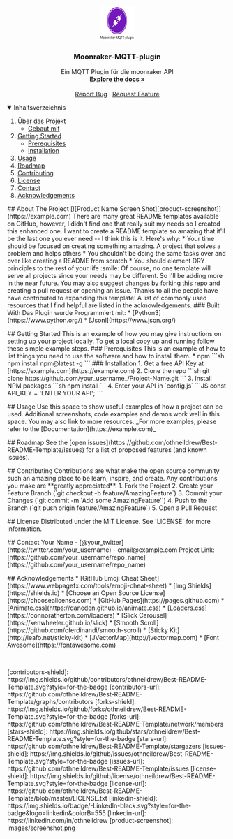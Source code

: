 <!--
*** Thanks for checking out the Best-README-Template. If you have a suggestion
*** that would make this better, please fork the repo and create a pull request
*** or simply open an issue with the tag "enhancement".
*** Thanks again! Now go create something AMAZING! :D
-->
<p>&nbsp;</p>
<!-- PROJECT SHIELDS -->
<p>&nbsp;</p>
<!--
*** I'm using markdown "reference style" links for readability.
*** Reference links are enclosed in brackets [ ] instead of parentheses ( ).
*** See the bottom of this document for the declaration of the reference variables
*** for contributors-url, forks-url, etc. This is an optional, concise syntax you may use.
*** https://www.markdownguide.org/basic-syntax/#reference-style-links
-->
<p>&nbsp;</p>
<!-- PROJECT LOGO -->
<p>&nbsp;</p>
<p align="center"><a href="https://github.com/SuperKohl/moonraker-MQTT-plugin"> <img src="images/logo.png" alt="Logo" width="80" height="80" /> </a></p>
<h3 align="center">Moonraker-MQTT-plugin</h3>
<p align="center">Ein MQTT Plugin f&uuml;r die moonraker API <br /><a href="https://github.com/othneildrew/Best-README-Template"><strong>Explore the docs &raquo;</strong></a> <br /><br /><a href="https://github.com/SuperKohl/moonraker-MQTT-plugin/issues">Report Bug</a> &middot; <a href="https://github.com/SuperKohl/moonraker-MQTT-plugin/issues">Request Feature</a></p>
<!-- TABLE OF CONTENTS --><details open="open">
<summary>Inhaltsverzeichnis</summary>
<ol>
<li><a href="#about-the-project">&Uuml;ber das Projekt</a>
<ul>
<li><a href="#built-with">Gebaut mit</a></li>
</ul>
</li>
<li><a href="#getting-started">Getting Started</a>
<ul>
<li><a href="#prerequisites">Prerequisites</a></li>
<li><a href="#installation">Installation</a></li>
</ul>
</li>
<li><a href="#usage">Usage</a></li>
<li><a href="#roadmap">Roadmap</a></li>
<li><a href="#contributing">Contributing</a></li>
<li><a href="#license">License</a></li>
<li><a href="#contact">Contact</a></li>
<li><a href="#acknowledgements">Acknowledgements</a></li>
</ol>
</details><!-- ABOUT THE PROJECT -->
<p>## About The Project [![Product Name Screen Shot][product-screenshot]](https://example.com) There are many great README templates available on GitHub, however, I didn't find one that really suit my needs so I created this enhanced one. I want to create a README template so amazing that it'll be the last one you ever need -- I think this is it. Here's why: * Your time should be focused on creating something amazing. A project that solves a problem and helps others * You shouldn't be doing the same tasks over and over like creating a README from scratch * You should element DRY principles to the rest of your life :smile: Of course, no one template will serve all projects since your needs may be different. So I'll be adding more in the near future. You may also suggest changes by forking this repo and creating a pull request or opening an issue. Thanks to all the people have have contributed to expanding this template! A list of commonly used resources that I find helpful are listed in the acknowledgements. ### Built With Das Plugin wurde Programmiert mit: * [Python3](https://www.python.org/) * [Jsonl](https://www.json.org/)</p>
<!-- GETTING STARTED -->
<p>## Getting Started This is an example of how you may give instructions on setting up your project locally. To get a local copy up and running follow these simple example steps. ### Prerequisites This is an example of how to list things you need to use the software and how to install them. * npm ```sh npm install npm@latest -g ``` ### Installation 1. Get a free API Key at [https://example.com](https://example.com) 2. Clone the repo ```sh git clone https://github.com/your_username_/Project-Name.git ``` 3. Install NPM packages ```sh npm install ``` 4. Enter your API in `config.js` ```JS const API_KEY = 'ENTER YOUR API'; ```</p>
<!-- USAGE EXAMPLES -->
<p>## Usage Use this space to show useful examples of how a project can be used. Additional screenshots, code examples and demos work well in this space. You may also link to more resources. _For more examples, please refer to the [Documentation](https://example.com)_</p>
<!-- ROADMAP -->
<p>## Roadmap See the [open issues](https://github.com/othneildrew/Best-README-Template/issues) for a list of proposed features (and known issues).</p>
<!-- CONTRIBUTING -->
<p>## Contributing Contributions are what make the open source community such an amazing place to be learn, inspire, and create. Any contributions you make are **greatly appreciated**. 1. Fork the Project 2. Create your Feature Branch (`git checkout -b feature/AmazingFeature`) 3. Commit your Changes (`git commit -m 'Add some AmazingFeature'`) 4. Push to the Branch (`git push origin feature/AmazingFeature`) 5. Open a Pull Request</p>
<!-- LICENSE -->
<p>## License Distributed under the MIT License. See `LICENSE` for more information.</p>
<!-- CONTACT -->
<p>## Contact Your Name - [@your_twitter](https://twitter.com/your_username) - email@example.com Project Link: [https://github.com/your_username/repo_name](https://github.com/your_username/repo_name)</p>
<!-- ACKNOWLEDGEMENTS -->
<p>## Acknowledgements * [GitHub Emoji Cheat Sheet](https://www.webpagefx.com/tools/emoji-cheat-sheet) * [Img Shields](https://shields.io) * [Choose an Open Source License](https://choosealicense.com) * [GitHub Pages](https://pages.github.com) * [Animate.css](https://daneden.github.io/animate.css) * [Loaders.css](https://connoratherton.com/loaders) * [Slick Carousel](https://kenwheeler.github.io/slick) * [Smooth Scroll](https://github.com/cferdinandi/smooth-scroll) * [Sticky Kit](http://leafo.net/sticky-kit) * [JVectorMap](http://jvectormap.com) * [Font Awesome](https://fontawesome.com)</p>
<!-- MARKDOWN LINKS & IMAGES -->
<p>&nbsp;</p>
<!-- https://www.markdownguide.org/basic-syntax/#reference-style-links -->
<p>[contributors-shield]: https://img.shields.io/github/contributors/othneildrew/Best-README-Template.svg?style=for-the-badge [contributors-url]: https://github.com/othneildrew/Best-README-Template/graphs/contributors [forks-shield]: https://img.shields.io/github/forks/othneildrew/Best-README-Template.svg?style=for-the-badge [forks-url]: https://github.com/othneildrew/Best-README-Template/network/members [stars-shield]: https://img.shields.io/github/stars/othneildrew/Best-README-Template.svg?style=for-the-badge [stars-url]: https://github.com/othneildrew/Best-README-Template/stargazers [issues-shield]: https://img.shields.io/github/issues/othneildrew/Best-README-Template.svg?style=for-the-badge [issues-url]: https://github.com/othneildrew/Best-README-Template/issues [license-shield]: https://img.shields.io/github/license/othneildrew/Best-README-Template.svg?style=for-the-badge [license-url]: https://github.com/othneildrew/Best-README-Template/blob/master/LICENSE.txt [linkedin-shield]: https://img.shields.io/badge/-LinkedIn-black.svg?style=for-the-badge&amp;logo=linkedin&amp;colorB=555 [linkedin-url]: https://linkedin.com/in/othneildrew [product-screenshot]: images/screenshot.png</p>